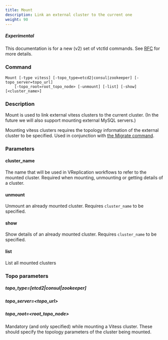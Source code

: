 ```yaml
---
title: Mount
description: Link an external cluster to the current one
weight: 90
---
```

##### _Experimental_

This documentation is for a new (v2) set of vtctld commands. See [RFC](https://github.com/vitessio/vitess/issues/7225) for more details.

### Command

```
Mount [-type vitess] [-topo_type=etcd2|consul|zookeeper] [-topo_server=topo_url]
    [-topo_root=root_topo_node> [-unmount] [-list] [-show]  [<cluster_name>]
```

### Description

Mount is used to link external vitess clusters to the current cluster. (In the future we will also support mounting external MySQL servers.)

Mounting vitess clusters requires the topology information of the external cluster to be specified. Used in conjunction with [the Migrate command](../migrate).

### Parameters

#### cluster_name

The name that will be used in VReplication workflows to refer to the mounted cluster. Required when mounting, unmounting or getting details of a cluster.

#### unmount

Unmount an already mounted cluster. Requires `cluster_name` to be specified.

#### show

Show details of an already mounted cluster. Requires `cluster_name` to be specified.

#### list

List all mounted clusters

### Topo parameters

##### topo_type=[etcd2|consul|zookeeper]
##### topo_server=<topo_url>
##### topo_root=<root_topo_node>

Mandatory (and only specified) while mounting a Vitess cluster. These should specify the topology parameters of the cluster being mounted.
